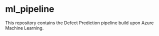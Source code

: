 # ml_pipeline
This repository contains the Defect Prediction pipeline build upon Azure Machine Learning. 
